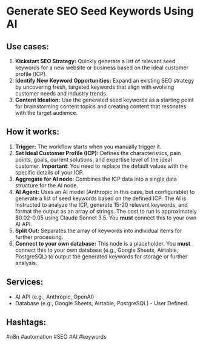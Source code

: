 # Generate SEO Seed Keywords Using AI

## Use cases:

1.  **Kickstart SEO Strategy:** Quickly generate a list of relevant seed keywords for a new website or business based on the ideal customer profile (ICP).
2.  **Identify New Keyword Opportunities:** Expand an existing SEO strategy by uncovering fresh, targeted keywords that align with evolving customer needs and industry trends.
3.  **Content Ideation:** Use the generated seed keywords as a starting point for brainstorming content topics and creating content that resonates with the target audience.

## How it works:

1.  **Trigger:** The workflow starts when you manually trigger it.
2.  **Set Ideal Customer Profile (ICP):** Defines the characteristics, pain points, goals, current solutions, and expertise level of the ideal customer. **Important**: You need to replace the default values with the specific details of your ICP.
3.  **Aggregate for AI node:** Combines the ICP data into a single data structure for the AI node.
4.  **AI Agent:** Uses an AI model (Anthropic in this case, but configurable) to generate a list of seed keywords based on the defined ICP. The AI is instructed to analyze the ICP, generate 15-20 relevant keywords, and format the output as an array of strings.  The cost to run is approximately $0.02-0.05 using Claude Sonnet 3.5. You **must** connect this to your own AI API.
5.  **Split Out:** Separates the array of keywords into individual items for further processing.
6.  **Connect to your own database:** This node is a placeholder.  You **must** connect this to your own database (e.g., Google Sheets, Airtable, PostgreSQL) to output the generated keywords for storage or further analysis.

## Services:

*   AI API (e.g., Anthropic, OpenAI)
*   Database (e.g., Google Sheets, Airtable, PostgreSQL) - User Defined.

## Hashtags:

#n8n #automation #SEO #AI #keywords
